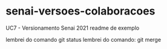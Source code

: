 # senai-versoes-colaboracoes
UC7 - Versionamento Senai 2021
readme de exemplo

lembrei do comando git status
lembrei do comando: git merge